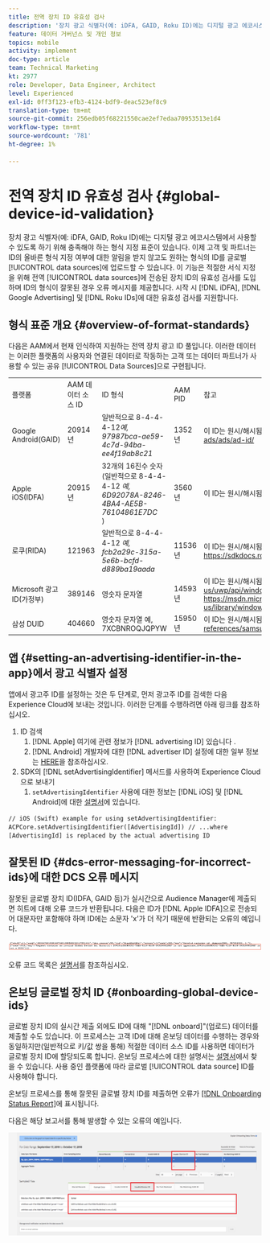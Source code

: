 ```yaml
---
title: 전역 장치 ID 유효성 검사
description: '장치 광고 식별자(예: iDFA, GAID, Roku ID)에는 디지털 광고 에코시스템에서 사용할 수 있도록 하기 위해 충족해야 하는 형식 지정 표준이 있습니다. 오늘날 고객 및 파트너는 ID의 올바른 형식 지정 여부에 대한 알림을 받지 않고도 원하는 형식의 글로벌 데이터 소스에 ID를 업로드할 수 있습니다. 이 기능은 적절한 서식을 위해 전역 데이터 소스에 보낸 장치 ID의 유효성 검사를 도입하고 ID의 형식이 잘못된 경우 오류 메시지를 제공합니다. 실행 시 iDFA, Google 광고 및 Roku ID에 대한 유효성 검사를 지원할 예정입니다.'
feature: 데이터 거버넌스 및 개인 정보
topics: mobile
activity: implement
doc-type: article
team: Technical Marketing
kt: 2977
role: Developer, Data Engineer, Architect
level: Experienced
exl-id: 0ff3f123-efb3-4124-bdf9-deac523ef8c9
translation-type: tm+mt
source-git-commit: 256edb05f68221550cae2ef7edaa70953513e1d4
workflow-type: tm+mt
source-wordcount: '781'
ht-degree: 1%

---
```


# 전역 장치 ID 유효성 검사 {#global-device-id-validation}

장치 광고 식별자(예: iDFA, GAID, Roku ID)에는 디지털 광고 에코시스템에서 사용할 수 있도록 하기 위해 충족해야 하는 형식 지정 표준이 있습니다. 이제 고객 및 파트너는 ID의 올바른 형식 지정 여부에 대한 알림을 받지 않고도 원하는 형식의 ID를 글로벌 [!UICONTROL data sources]에 업로드할 수 있습니다. 이 기능은 적절한 서식 지정을 위해 전역 [!UICONTROL data sources]에 전송된 장치 ID의 유효성 검사를 도입하며 ID의 형식이 잘못된 경우 오류 메시지를 제공합니다. 시작 시 [!DNL iDFA], [!DNL Google Advertising] 및 [!DNL Roku IDs]에 대한 유효성 검사를 지원합니다.

## 형식 표준 개요 {#overview-of-format-standards}

다음은 AAM에서 현재 인식하여 지원하는 전역 장치 광고 ID 풀입니다. 이러한 데이터는 이러한 플랫폼의 사용자와 연결된 데이터로 작동하는 고객 또는 데이터 파트너가 사용할 수 있는 공유 [!UICONTROL Data Sources]으로 구현됩니다.

<table>
  <tr>
   <td>플랫폼 </td>
   <td>AAM 데이터 소스 ID </td>
   <td>ID 형식 </td>
   <td>AAM PID </td>
   <td>참고 </td>
  </tr>
  <tr>
   <td>Google Android(GAID)</td>
   <td>20914년</td>
   <td>일반적으로 8-4-4-4-12<em>예, 97987bca-ae59-4c7d-94ba-ee4f19ab8c21<br/> </em> </td>
   <td>1352년</td>
   <td>이 ID는 원시/해시됨/변경되지 않은 양식 참조 - <a href="https://play.google.com/about/monetization-ads/ads/ad-id/">https://play.google.com/about/monetization-ads/ads/ad-id/</a></td>
  </tr>
  <tr>
   <td>Apple iOS(IDFA)</td>
   <td>20915년</td>
   <td>32개의 16진수 숫자(일반적으로 8-4-4-4-12 <em>예, 6D92078A-8246-4BA4-AE5B-76104861E7DC<br /> </em>) </td>
   <td>3560년</td>
   <td>이 ID는 원시/해시됨/변경되지 않은 양식 참조 - <a href="https://support.apple.com/en-us/HT205223">https://support.apple.com/en-us/HT205223</a></td>
  </tr>
  <tr>
   <td>로쿠(RIDA)</td>
   <td>121963</td>
   <td>일반적으로 8-4-4-4-12 <em>예,<em> </em>fcb2a29c-315a-5e6b-bcfd-d889ba19aada</em></td>
   <td>11536년</td>
   <td>이 ID는 원시/해시됨/변경되지 않은 양식 참조 - <a href="https://sdkdocs.roku.com/display/sdkdoc/Roku+Advertising+Framework">https://sdkdocs.roku.com/display/sdkdoc/Roku+Advertising+Framework</a> </td>
  </tr>
  <tr>
   <td>Microsoft 광고 ID(가정부)</td>
   <td>389146</td>
   <td>영숫자 문자열</td>
   <td>14593년</td>
   <td>이 ID는 원시/해시됨/변경되지 않은 양식 참조 - <a href="https://docs.microsoft.com/en-us/uwp/api/windows.system.userprofile.advertisingmanager.advertisingid">https://docs.microsoft.com/en-us/uwp/api/windows.system.userprofile.advertisingmanager.advertisingid</a><br/><a href="https://msdn.microsoft.com/en-us/library/windows/apps/windows.system.userprofile.advertisingmanager.advertisingid.aspx">https://msdn.microsoft.com/en-us/library/windows/apps/windows.system.userprofile.advertisingmanager.advertisingid.aspx</a></td>
  </tr>
  <tr>
   <td>삼성 DUID</td>
   <td>404660</td>
   <td>영숫자 문자열 예, 7XCBNROQJQPYW</td>
   <td>15950년</td>
   <td>이 ID는 원시/해시됨/변경되지 않은 양식 참조 - <a href="https://developer.samsung.com/tv/develop/api-references/samsung-product-api-references/productinfo-api">https://developer.samsung.com/tv/develop/api-references/samsung-product-api-references/productinfo-api</a> </td>
  </tr>
</table>

## 앱 {#setting-an-advertising-identifier-in-the-app}에서 광고 식별자 설정

앱에서 광고주 ID를 설정하는 것은 두 단계로, 먼저 광고주 ID를 검색한 다음 Experience Cloud에 보내는 것입니다. 이러한 단계를 수행하려면 아래 링크를 참조하십시오.

1. ID 검색
   1. [!DNL Apple] 여기에 관련 정보가  [!DNL advertising ID] 있습니다 [](https://developer.apple.com/documentation/adsupport/asidentifiermanager).
   1. [!DNL Android] 개발자에 대한 [!DNL advertiser ID] 설정에 대한 일부 정보는 [HERE](http://www.androiddocs.com/google/play-services/id.html)을 참조하십시오.
1. SDK의 [!DNL setAdvertisingIdentifier] 메서드를 사용하여 Experience Cloud으로 보내기
   1. `setAdvertisingIdentifier` 사용에 대한 정보는 [!DNL iOS] 및 [!DNL Android]에 대한 [설명서](https://aep-sdks.gitbook.io/docs/using-mobile-extensions/mobile-core/identity/identity-api-reference#set-an-advertising-identifier)에 있습니다.

`// iOS (Swift) example for using setAdvertisingIdentifier:`
`ACPCore.setAdvertisingIdentifier([AdvertisingId]) // ...where [AdvertisingId] is replaced by the actual advertising ID`

## 잘못된 ID {#dcs-error-messaging-for-incorrect-ids}에 대한 DCS 오류 메시지

잘못된 글로벌 장치 ID(IDFA, GAID 등)가 실시간으로 Audience Manager에 제출되면 히트에 대해 오류 코드가 반환됩니다. 다음은 ID가 [!DNL Apple IDFA]으로 전송되어 대문자만 포함해야 하며 ID에는 소문자 &#39;x&#39;가 더 작기 때문에 반환되는 오류의 예입니다.

![오류 이미지](assets/image_4_.png)

오류 코드 목록은 [설명서](https://experienceleague.adobe.com/docs/audience-manager/user-guide/api-and-sdk-code/dcs/dcs-api-reference/dcs-error-codes.html?lang=en#api-and-sdk-code)를 참조하십시오.

## 온보딩 글로벌 장치 ID {#onboarding-global-device-ids}

글로벌 장치 ID의 실시간 제출 외에도 ID에 대해 &quot;[!DNL onboard]&quot;(업로드) 데이터를 제출할 수도 있습니다. 이 프로세스는 고객 ID에 대해 온보딩 데이터를 수행하는 경우와 동일하지만(일반적으로 키/값 쌍을 통해) 적절한 데이터 소스 ID를 사용하면 데이터가 글로벌 장치 ID에 할당되도록 합니다. 온보딩 프로세스에 대한 설명서는 [설명서](https://experienceleague.adobe.com/docs/audience-manager/user-guide/implementation-integration-guides/sending-audience-data/batch-data-transfer-process/batch-data-transfer-overview.html?lang=en#implementation-integration-guides)에서 찾을 수 있습니다. 사용 중인 플랫폼에 따라 글로벌 [!UICONTROL data source] ID를 사용해야 합니다.

온보딩 프로세스를 통해 잘못된 글로벌 장치 ID를 제출하면 오류가 [[!DNL Onboarding Status Report]](https://experienceleague.adobe.com/docs/audience-manager/user-guide/reporting/onboarding-status-report.html?lang=en#reporting)에 표시됩니다.

다음은 해당 보고서를 통해 발생할 수 있는 오류의 예입니다.

![오류 이미지](assets/image_5_.png)
